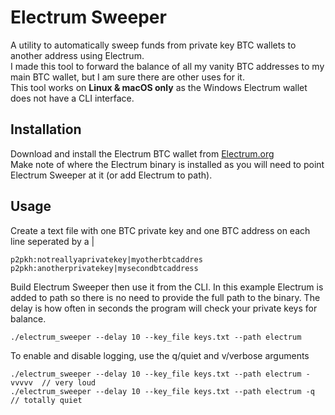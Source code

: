 # Electrum Sweeper
A utility to automatically sweep funds from private key BTC wallets to another address using Electrum.
<br>
I made this tool to forward the balance of all my vanity BTC addresses to my main BTC wallet, but I am sure there are other uses for it.
<br>
This tool works on **Linux & macOS only** as the Windows Electrum wallet does not have a CLI interface.

## Installation
Download and install the Electrum BTC wallet from [Electrum.org](https://electrum.org/#download)
<br>
Make note of where the Electrum binary is installed as you will need to point Electrum Sweeper at it (or add Electrum to path).

## Usage
Create a text file with one BTC private key and one BTC address on each line seperated by a |
```
p2pkh:notreallyaprivatekey|myotherbtcaddres
p2pkh:anotherprivatekey|mysecondbtcaddress
```
Build Electrum Sweeper then use it from the CLI. In this example Electrum is added to path so there is no need to provide the full path to the binary. The delay is how often in seconds the program will check your private keys for balance.
```
./electrum_sweeper --delay 10 --key_file keys.txt --path electrum
```
To enable and disable logging, use the q/quiet and v/verbose arguments
```
./electrum_sweeper --delay 10 --key_file keys.txt --path electrum -vvvvv  // very loud
./electrum_sweeper --delay 10 --key_file keys.txt --path electrum -q  // totally quiet
```
